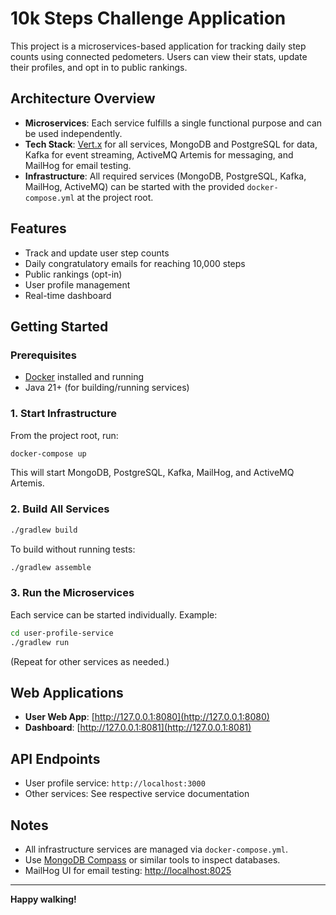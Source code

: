 # 10k Steps Challenge Application

This project is a microservices-based application for tracking daily step counts using connected pedometers. Users can view their stats, update their profiles, and opt in to public rankings.

## Architecture Overview

- **Microservices**: Each service fulfills a single functional purpose and can be used independently.
- **Tech Stack**: [Vert.x](https://vertx.io/) for all services, MongoDB and PostgreSQL for data, Kafka for event streaming, ActiveMQ Artemis for messaging, and MailHog for email testing.
- **Infrastructure**: All required services (MongoDB, PostgreSQL, Kafka, MailHog, ActiveMQ) can be started with the provided `docker-compose.yml` at the project root.

## Features
- Track and update user step counts
- Daily congratulatory emails for reaching 10,000 steps
- Public rankings (opt-in)
- User profile management
- Real-time dashboard

## Getting Started

### Prerequisites
- [Docker](https://www.docker.com/) installed and running
- Java 21+ (for building/running services)

### 1. Start Infrastructure

From the project root, run:
```sh
docker-compose up
```
This will start MongoDB, PostgreSQL, Kafka, MailHog, and ActiveMQ Artemis.

### 2. Build All Services

```sh
./gradlew build
```

To build without running tests:
```sh
./gradlew assemble
```

### 3. Run the Microservices

Each service can be started individually. Example:
```sh
cd user-profile-service
./gradlew run
```
(Repeat for other services as needed.)

## Web Applications
- **User Web App**: [http://127.0.0.1:8080](http://127.0.0.1:8080)
- **Dashboard**: [http://127.0.0.1:8081](http://127.0.0.1:8081)

## API Endpoints
- User profile service: `http://localhost:3000`
- Other services: See respective service documentation

## Notes
- All infrastructure services are managed via `docker-compose.yml`.
- Use [MongoDB Compass](https://www.mongodb.com/try/download/compass) or similar tools to inspect databases.
- MailHog UI for email testing: [http://localhost:8025](http://localhost:8025)

---

**Happy walking!**
